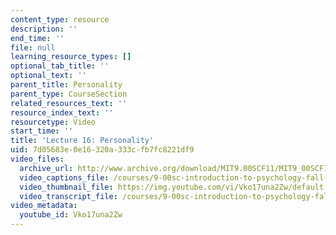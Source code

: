 ```yaml
---
content_type: resource
description: ''
end_time: ''
file: null
learning_resource_types: []
optional_tab_title: ''
optional_text: ''
parent_title: Personality
parent_type: CourseSection
related_resources_text: ''
resource_index_text: ''
resourcetype: Video
start_time: ''
title: 'Lecture 16: Personality'
uid: 7d05683e-0e16-320a-333c-fb7fc8221df9
video_files:
  archive_url: http://www.archive.org/download/MIT9.00SCF11/MIT9_00SCF11_lec16_300k.mp4
  video_captions_file: /courses/9-00sc-introduction-to-psychology-fall-2011/ba11b5dc306d59ebabc875791384a0fc_Vko17una2Zw.vtt
  video_thumbnail_file: https://img.youtube.com/vi/Vko17una2Zw/default.jpg
  video_transcript_file: /courses/9-00sc-introduction-to-psychology-fall-2011/f57c80e8ef5b910545698858c5f34e16_Vko17una2Zw.pdf
video_metadata:
  youtube_id: Vko17una2Zw
---
```

